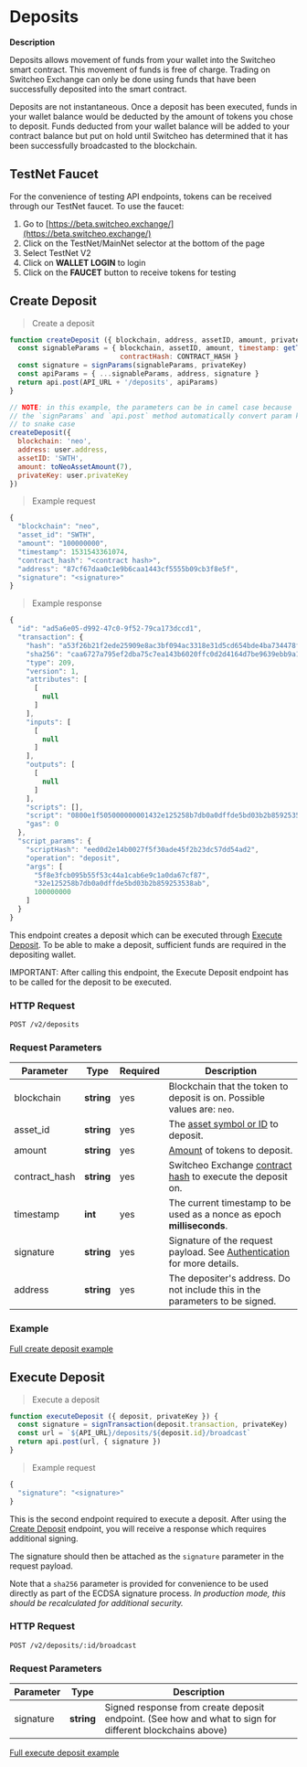 # Deposits

**Description**

Deposits allows movement of funds from your wallet into the Switcheo smart contract.
This movement of funds is free of charge.
Trading on Switcheo Exchange can only be done using funds that have been successfully deposited into the smart contract.

Deposits are not instantaneous.
Once a deposit has been executed, funds in your wallet balance would be deducted by the amount of tokens you chose to deposit.
Funds deducted from your wallet balance will be added to your contract balance but put on hold until
Switcheo has determined that it has been successfully broadcasted to the blockchain.

## TestNet Faucet

For the convenience of testing API endpoints, tokens can be received through our TestNet faucet.
To use the faucet:

1. Go to [https://beta.switcheo.exchange/](https://beta.switcheo.exchange/)
2. Click on the TestNet/MainNet selector at the bottom of the page
3. Select TestNet V2
4. Click on **WALLET LOGIN** to login
5. Click on the **FAUCET** button to receive tokens for testing

## Create Deposit

> Create a deposit

```js
function createDeposit ({ blockchain, address, assetID, amount, privateKey }) {
  const signableParams = { blockchain, assetID, amount, timestamp: getTimestamp(),
                           contractHash: CONTRACT_HASH }
  const signature = signParams(signableParams, privateKey)
  const apiParams = { ...signableParams, address, signature }
  return api.post(API_URL + '/deposits', apiParams)
}

// NOTE: in this example, the parameters can be in camel case because
// the `signParams` and `api.post` method automatically convert param keys
// to snake case
createDeposit({
  blockchain: 'neo',
  address: user.address,
  assetID: 'SWTH',
  amount: toNeoAssetAmount(7),
  privateKey: user.privateKey
})
```

> Example request

```js
{
  "blockchain": "neo",
  "asset_id": "SWTH",
  "amount": "100000000",
  "timestamp": 1531543361074,
  "contract_hash": "<contract hash>",
  "address": "87cf67daa0c1e9b6caa1443cf5555b09cb3f8e5f",
  "signature": "<signature>"
}
```

> Example response

```js
{
  "id": "ad5a6e05-d992-47c0-9f52-79ca173dccd1",
  "transaction": {
    "hash": "a53f26b21f2ede25909e8ac3bf094ac3318e31d5cd654bde4ba734478f1368b2",
    "sha256": "caa6727a795ef2dba75c7ea143b6020ffc0d2d4164d7be9639ebb9a1bbd7a6d1",
    "type": 209,
    "version": 1,
    "attributes": [
      [
        null
      ]
    ],
    "inputs": [
      [
        null
      ]
    ],
    "outputs": [
      [
        null
      ]
    ],
    "scripts": [],
    "script": "0800e1f505000000001432e125258b7db0a0dffde5bd03b2b859253538ab145f8e3fcb095b55f53c44a1cab6e9c1a0da67cf8753c1076465706f73697467d24ad57dc53db2f245de0af3f527004be1d2d0ee",
    "gas": 0
  },
  "script_params": {
    "scriptHash": "eed0d2e14b0027f5f30ade45f2b23dc57dd54ad2",
    "operation": "deposit",
    "args": [
      "5f8e3fcb095b55f53c44a1cab6e9c1a0da67cf87",
      "32e125258b7db0a0dffde5bd03b2b859253538ab",
      100000000
    ]
  }
}
```

This endpoint creates a deposit which can be executed through [Execute Deposit](#execute-deposit).
To be able to make a deposit, sufficient funds are required in the depositing wallet.

<aside class="notice">
  IMPORTANT: After calling this endpoint, the Execute Deposit endpoint has to be called for the deposit to be executed.
</aside>

### HTTP Request

`POST /v2/deposits`

### Request Parameters

 Parameter         | Type       | Required | Description
------------------ | ---------- | -------- | ------------
 blockchain        | **string** | yes       | Blockchain that the token to deposit is on. Possible values are: `neo`.
 asset_id          | **string** | yes       | The [asset symbol or ID](#supported-assets) to deposit.
 amount            | **string** | yes       | [Amount](#amounts) of tokens to deposit.
 contract_hash     | **string** | yes       | Switcheo Exchange [contract hash](#contracts) to execute the deposit on.
 timestamp         | **int**    | yes       | The current timestamp to be used as a nonce as epoch **milliseconds**.
 signature         | **string** | yes       | Signature of the request payload. See [Authentication](#authentication) for more details.
 address           | **string** | yes       | The depositer's address. Do not include this in the parameters to be signed.


### Example

[Full create deposit example](https://github.com/ConjurTech/switcheo-api-examples/blob/master/src/examples/deposits/createDepositExample.js)

## Execute Deposit

> Execute a deposit

```js
function executeDeposit ({ deposit, privateKey }) {
  const signature = signTransaction(deposit.transaction, privateKey)
  const url = `${API_URL}/deposits/${deposit.id}/broadcast`
  return api.post(url, { signature })
}
```

> Example request

```js
{
  "signature": "<signature>"
}
```

This is the second endpoint required to execute a deposit.
After using the [Create Deposit](#create-deposit) endpoint,
you will receive a response which requires additional signing.

The signature should then be attached as the `signature` parameter in the request payload.

Note that a `sha256` parameter is provided for convenience to be used directly as part of the ECDSA signature process.
 *In production mode, this should be recalculated for additional security.*

### HTTP Request

`POST /v2/deposits/:id/broadcast`

### Request Parameters

 Parameter  | Type       | Description
 ---------- | ---------- | -----------
 signature | **string** | Signed response from create deposit endpoint. (See how and what to sign for different blockchains above)

 [Full execute deposit example](https://github.com/ConjurTech/switcheo-api-examples/blob/master/src/examples/deposits/executeDepositExample.js)
